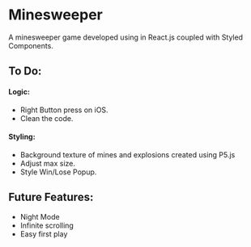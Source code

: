 # Minesweeper
A minesweeper game developed using in React.js coupled with Styled Components.

## To Do:

#### Logic:
* Right Button press on iOS.
* Clean the code.

#### Styling:
* Background texture of mines and explosions created using P5.js
* Adjust max size.
* Style Win/Lose Popup.

## Future Features:
* Night Mode
* Infinite scrolling
* Easy first play
